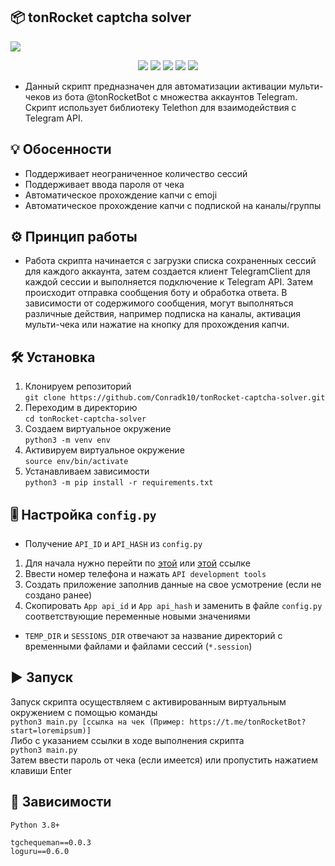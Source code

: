 ## 📦 tonRocket captcha solver
<img src="https://i.imgur.com/f6Jb6qA.jpg"></img>  

<div align="center">

  <a href="" alt="GitHub repo size"><img src="https://img.shields.io/github/repo-size/Conradk10/tonRocket-captcha-solver" /></a>
  <a href="" alt="GitHub issues"><img src="https://img.shields.io/github/issues-raw/Conradk10/tonRocket-captcha-solver" /></a>
  <a href="" alt="GitHub"><img src="https://img.shields.io/github/license/Conradk10/tonRocket-captcha-solver" /></a>
  <a href="" alt="GitHub"><img src="https://img.shields.io/github/forks/Conradk10/tonRocket-captcha-solver" /></a>
  <a href="" alt="GitHub"><img src="https://img.shields.io/github/stars/Conradk10/tonRocket-captcha-solver" /></a>

</div>

- Данный скрипт предназначен для автоматизации активации мульти-чеков из бота @tonRocketBot с множества аккаунтов Telegram. 
Скрипт использует библиотеку Telethon для взаимодействия с Telegram API.
## 💡 Обосенности
- Поддерживает неограниченное количество сессий
- Поддерживает ввода пароля от чека
- Автоматическое прохождение капчи с emoji
- Автоматическое прохождение капчи с подпиской на каналы/группы
## ⚙️ Принцип работы
- Работа скрипта начинается с загрузки списка сохраненных сессий для каждого аккаунта, затем создается клиент TelegramClient для каждой сессии и выполняется подключение к Telegram API. Затем происходит отправка сообщения боту и обработка ответа. В зависимости от содержимого сообщения, могут выполняться различные действия, например подписка на каналы, активация мульти-чека или нажатие на кнопку для прохождения капчи.
## 🛠 Установка
1. Клонируем репозиторий   
`git clone https://github.com/Conradk10/tonRocket-captcha-solver.git`   
2. Переходим в директорию  
`cd tonRocket-captcha-solver`  
3. Создаем виртуальное окружение   
`python3 -m venv env`   
4. Активируем виртуальное окружение   
`source env/bin/activate`   
5. Устанавливаем зависимости   
`python3 -m pip install -r requirements.txt`
## 🎚 Настройка `config.py`
- Получение `API_ID` и `API_HASH` из `config.py`   
1. Для начала нужно перейти по <a href="https://my.telegram.org/apps">этой</a> или <a href=https://my.telegram.org/auth>этой</a> ссылке   
2. Ввести номер телефона и нажать `API development tools`   
3. Создать приложение заполнив данные на свое усмотрение (если не создано ранее)  
4. Скопировать `App api_id` и `App api_hash` и заменить в файле `config.py` соответствующие переменные новыми значениями
- `TEMP_DIR` и `SESSIONS_DIR` отвечают за название директорий с временными файлами и файлами сессий (`*.session`)   
## ▶️ Запуск
Запуск скрипта осуществляем с активированным виртуальным окружением с помощью команды   
`python3 main.py [ссылка на чек (Пример: https://t.me/tonRocketBot?start=loremipsum)]`  
Либо с указанием ссылки в ходе выполнения скрипта  
`python3 main.py`  
Затем ввести пароль от чека (если имеется) или пропустить нажатием клавиши Enter
## 📝 Зависимости
`Python 3.8+`
```
tgchequeman==0.0.3
loguru==0.6.0
```
